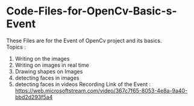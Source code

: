 # Code-Files-for-OpenCv-Basic-s-Event
These Files are for the Event of OpenCv project and its  basics.  
Topics :  
  1. Writing on the images 
  2. Writing on images in real time 
  3. Drawing shapes on Images 
  4. detecting faces in images 
  5. detecting faces in videos
Recording Link of the Event :
  https://web.microsoftstream.com/video/367c7f65-8053-4e8a-9a40-bbd2d293f5a4
